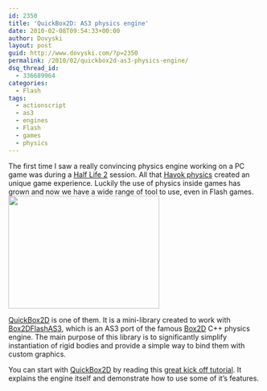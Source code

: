 ```yaml
---
id: 2350
title: 'QuickBox2D: AS3 physics engine'
date: 2010-02-08T09:54:33+00:00
author: Dovyski
layout: post
guid: http://www.dovyski.com/?p=2350
permalink: /2010/02/quickbox2d-as3-physics-engine/
dsq_thread_id:
  - 336689964
categories:
  - Flash
tags:
  - actionscript
  - as3
  - engines
  - Flash
  - games
  - physics
---
```

The first time I saw a really convincing physics engine working on a PC game was during a <a href="http://orange.half-life2.com/hl2.html" target="_blank">Half Life 2</a> session. All that [Havok physics](http://en.wikipedia.org/wiki/Havok_%28software%29 "Havok (software)") created an unique game experience. Luckily the use of physics inside games has grown and now we have a wide range of tool to use, even in Flash games.[<img class="aligncenter size-medium wp-image-2353" src="http://www.dovyski.com/wp-content/uploads/2010/01/poly_editor-300x224.gif" alt="" width="300" height="224" />](http://www.dovyski.com/wp-content/uploads/2010/01/poly_editor.gif)

<a href="http://actionsnippet.com/?page_id=1391" target="_blank">QuickBox2D</a> is one of them. It is a mini-library created to work with <a href="http://sourceforge.net/projects/box2dflash/" target="_blank">Box2DFlashAS3</a>, which is an AS3 port of the famous <a href="http://box2d.org" target="_blank">Box2D</a> C++ physics engine. The main purpose of this library is to significantly simplify instantiation of rigid bodies and provide a simple way to bind them with custom graphics.

You can start with <a href="http://actionsnippet.com/?page_id=1391" target="_blank">QuickBox2D</a> by reading this <a href="http://active.tutsplus.com/tutorials/effects/introduction-to-quickbox2d-part-1/" target="_blank">great kick off tutorial</a>. It explains the engine itself and demonstrate how to use some of it&#8217;s features.